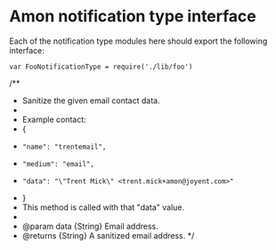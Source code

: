 # Amon notification type interface

Each of the notification type modules here should export the following interface:

    var FooNotificationType = require('./lib/foo')

/**
 * Sanitize the given email contact data.
 *
 * Example contact:
 *    {
 *     "name": "trentemail",
 *     "medium": "email",
 *     "data": "\"Trent Mick\" <trent.mick+amon@joyent.com>"
 *    }
 * This method is called with that "data" value.
 *
 * @param data {String} Email address.
 * @returns {String} A sanitized email address.
 */

